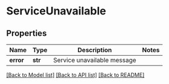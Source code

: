 # ServiceUnavailable

## Properties
Name | Type | Description | Notes
------------ | ------------- | ------------- | -------------
**error** | **str** | Service unavailable message | 

[[Back to Model list]](../README.md#documentation-for-models) [[Back to API list]](../README.md#documentation-for-api-endpoints) [[Back to README]](../README.md)


